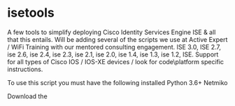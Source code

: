 # isetools
A few tools to simplify deploying Cisco Identity Services Engine ISE & all that this entails. 
Will be adding several of the scripts we use at Active Expert / WiFi Training with our mentored consulting engagement.
ISE 3.0, ISE 2.7, ise 2.6, ise 2.4, ise 2.3, ise 2.1, ise 2.0, ise 1.4, ise 1.3, ise 1.2, ISE. 
Support for all types of Cisco IOS / IOS-XE devices / look for code\platform specific instructions. 

To use this script you must have the following installed
Python 3.6+
Netmiko

Download the 
